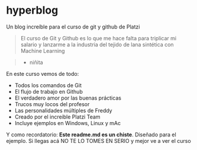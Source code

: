 # hyperblog
Un blog increíble para el curso de git y github de Platzi

>El curso de Git y Github es lo que me hace falta para triplicar mi salario y lanzarme a la industria del tejido de lana sintética con Machine Learning

>- niñita

En este curso vemos de todo:
- Todos los comandos de Git
- El flujo de trabajo en Github
- El verdadero amor por las buenas prácticas
- Trucos muy locos del profesor
- Las personalidades múltiples de Freddy
- Creado por el increible Platzi Team
- Incluye ejemplos en Windows, Linux y mAc

Y como recordatorio: **Este readme.md es un chiste**. Diseñado para el ejemplo. Si llegas acá NO TE LO TOMES EN SERIO y mejor ve a ver el curso